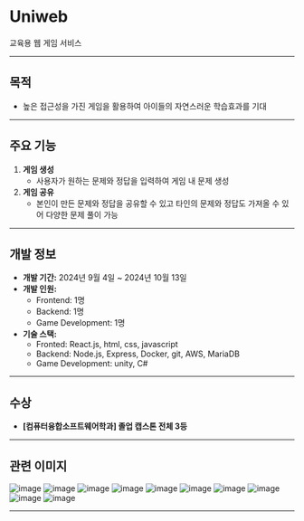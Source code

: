 # Uniweb

교육용 웹 게임 서비스 

---

## 목적
- 높은 접근성을 가진 게임을 활용하여 아이들의 자연스러운 학습효과를 기대 

---

## 주요 기능
1. **게임 생성**  
   - 사용자가 원하는 문제와 정답을 입력하여 게임 내 문제 생성
2. **게임 공유**  
   - 본인이 만든 문제와 정답을 공유할 수 있고 타인의 문제와 정답도 가져올 수 있어 다양한 문제 풀이 가능

---

## 개발 정보
- **개발 기간:** 2024년 9월 4일 ~ 2024년 10월 13일  
- **개발 인원:**  
  - Frontend: 1명  
  - Backend: 1명
  - Game Development: 1명
- **기술 스택:**
  - Fronted: React.js, html, css, javascript
  - Backend: Node.js, Express, Docker, git, AWS, MariaDB
  - Game Development: unity, C#

---

## 수상
- **[컴퓨터융합소프트웨어학과] 졸업 캡스톤 전체 3등**  

---

## 관련 이미지
![image](https://github.com/user-attachments/assets/1b001b70-2cd6-4ecf-9d80-c95362ccd3dc)
![image](https://github.com/user-attachments/assets/ffb52ae1-5d41-48f6-a9ff-1b1cfffb9569)
![image](https://github.com/user-attachments/assets/737af090-cfd8-4357-8519-bec4a49a3cd9)
![image](https://github.com/user-attachments/assets/664ea51a-cbcd-485b-83cd-69cddce4c91f)
![image](https://github.com/user-attachments/assets/7f7ed705-9b74-42fa-a0d9-5d03f45e815f)
![image](https://github.com/user-attachments/assets/bc6ba4c4-c4c7-42fe-a4f1-3e341d78048c)
![image](https://github.com/user-attachments/assets/43d70628-c840-4801-bb7b-68dde039c100)
![image](https://github.com/user-attachments/assets/4cd88dc4-d7d2-4d17-8b2a-3e5c6fe84e0b)
![image](https://github.com/user-attachments/assets/c8111dc2-cbcf-43e0-9c1a-81a05ca6f483)
![image](https://github.com/user-attachments/assets/9d96678f-fb13-4902-af3b-9210cf6c0e9e)


---


